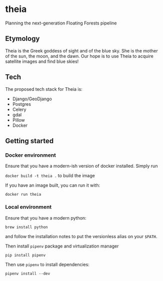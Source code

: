 # theia
Planning the next-generation Floating Forests pipeline

## Etymology

Theia is the Greek goddess of sight and of the blue sky. She is the mother of the sun, the moon, and the dawn. Our hope is to use Theia to acquire satellite images and find blue skies!

## Tech

The proposed tech stack for Theia is:

* Django/GeoDjango
* Postgres
* Celery
* gdal
* Pillow
* Docker

## Getting started

### Docker environment

Ensure that you have a modern-ish version of docker installed. Simply run

`docker build -t theia .` to build the image

If you have an image built, you can run it with:

`docker run theia`

### Local environment

Ensure that you have a modern python:

`brew install python`

and follow the installation notes to put the versionless alias on your `$PATH`.

Then install `pipenv` package and virtualization manager

`pip install pipenv`

Then use `pipenv` to install dependencies:

`pipenv install --dev`